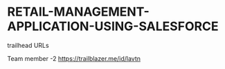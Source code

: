 # RETAIL-MANAGEMENT-APPLICATION-USING-SALESFORCE

trailhead URLs

Team member -2 https://trailblazer.me/id/lavtn
